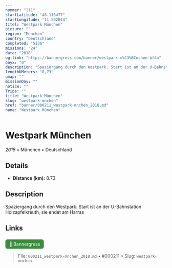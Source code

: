 ```yaml
---
nummer: "211"
startLatitude: "48.116477"
startLongitude: "11.502844"
titel: "Westpark München"
picture: ""
region: "München"
country: "Deutschland"
completed: "5136"
missions: "24"
date: "2018"
bg-link: "https://bannergress.com/banner/westpark-m%C3%BCnchen-bf4a"
onyx: "0"
description: "Spaziergang durch den Westpark. Start ist an der U-Bahnstation Holzapfelkreuth, sie endet am Harras"
lengthKMeters: "8,73"
umap: ""
missionDay: ""
notice: ""
Trips: ""
title: "Westpark München"
slug: "westpark-mnchen"
href: "banner/000211_westpark-mnchen_2018.md"
name: "Westpark München"
---
```

# Westpark München

*2018* • München • Deutschland





## Details
- **Distance (km):** 8.73






## Description
Spaziergang durch den Westpark. Start ist an der U-Bahnstation Holzapfelkreuth, sie endet am Harras



## Links
<a href="https://bannergress.com/banner/westpark-m%C3%BCnchen-bf4a" style="display:inline-block;margin:6px 8px 0 0;padding:6px 12px;background:#3c8b3c;color:#fff;text-decoration:none;border-radius:6px;">🔗 Bannergress</a>




> File: `000211_westpark-mnchen_2018.md` • #000211 • Slug: `westpark-mnchen`
